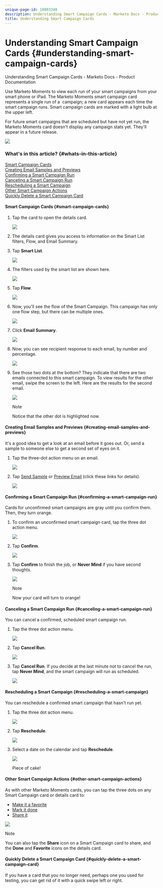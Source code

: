```yaml
---
unique-page-id: 10093348
description: Understanding Smart Campaign Cards - Marketo Docs - Product Documentation
title: Understanding Smart Campaign Cards
---
```


# Understanding Smart Campaign Cards {#understanding-smart-campaign-cards}

Understanding Smart Campaign Cards - Marketo Docs - Product Documentation

Use Marketo Moments to view each run of your smart campaigns from your smart phone or iPad. The Marketo Moments smart campaign card represents a single run of a &nbsp;campaign; a new card appears each time the smart campaign runs. Smart campaign cards are marked with a light bulb at the upper left.

For future smart campaigns that are scheduled but have not yet run, the Marketo Moments card doesn't display any campaign stats yet. They'll appear in a future release.

![](assets/image2015-9-23-10-3a1-3a5.png)

### What's in this article? {#whats-in-this-article}

[Smart Campaign Cards](#smart-campaign-cards)  
[Creating Email Samples and Previews](#creating-email-samples-and-previews)  
[Confirming a Smart Campaign Run](#confirming-a-smart-campaign-run)  
[Canceling a Smart Campaign Run](#canceling-a-smart-campaign-run)  
[Rescheduling a Smart Campaign](#rescheduling-a-smart-campaign)  
[Other Smart Campaign Actions](#other-smart-campaign-actions)  
[Quickly Delete a Smart Campaign Card](#quickly-delete-a-smart-campaign-card)

#### Smart Campaign Cards {#smart-campaign-cards}

1. Tap the card to open the details card.

   ![](assets/image2015-9-21-11-3a7-3a52.png)

1. The details card gives you access to information on the Smart List filters, Flow, and Email Summary.
1. Tap **Smart List**.

   ![](assets/image2015-9-21-13-3a31-3a49.png)

1. The filters used by the smart list are shown here.

   ![](assets/image2015-9-21-13-3a35-3a29.png)

1. Tap **Flow**.

   ![](assets/image2015-9-21-13-3a37-3a20.png)

1. Now, you'll see the flow of the Smart Campaign. This campaign has only one flow step, but there can be multiple ones.

   ![](assets/image2015-9-22-15-3a8-3a12.png)

1. Click **Email Summary**.

   ![](assets/image2015-9-21-13-3a51-3a7.png)

1. Now, you can see recipient response to each email, by number and percentage.

   ![](assets/image2015-9-21-13-3a59-3a29.png)

1. See those two dots at the bottom? They indicate that there are two emails connected to this smart campaign. To view results for the other email, swipe the screen to the left. Here are the results for the second email.

   ![](assets/image2015-9-21-14-3a4-3a51.png)

   >[!NOTE]
   >
   >Notice that the other dot is highlighted now.

#### Creating Email Samples and Previews {#creating-email-samples-and-previews}

It's a good idea to get a look at an email before it goes out. Or, send a sample to someone else to get a second set of eyes on it.

1. Tap the three-dot action menu on an email.

   ![](assets/image2015-9-22-14-3a54-3a12.png)

1. Tap [Send Sample](../../../../../product-docs/core-marketo-concepts/mobile-apps/marketo-moments/working-with-moments/sending-a-sample.md) or [Preview Email](../../../../../product-docs/core-marketo-concepts/mobile-apps/marketo-moments/working-with-moments/previewing-an-email.md)&nbsp;(click these links for details).

   ![](assets/image2015-9-22-14-3a52-3a11.png)

#### Confirming a Smart Campaign Run {#confirming-a-smart-campaign-run}

Cards for unconfirmed smart campaigns are gray until you confirm them. Then, they turn orange.

1. To confirm an unconfirmed smart campaign card, tap the three dot action menu.

   ![](assets/image2015-9-23-10-3a43-3a23.png)

1. Tap **Confirm**.

   ![](assets/image2015-9-23-10-3a45-3a51.png)

1. Tap **Confirm** to finish the job, or **Never Mind** if you have second thoughts.

   ![](assets/image2015-9-23-10-3a47-3a28.png)

   >[!NOTE]
   >
   >Now your card will turn to orange!

#### Canceling a Smart Campaign Run {#canceling-a-smart-campaign-run}

You can cancel a confirmed, scheduled smart campaign run.

1. Tap the three dot action menu.

   ![](assets/image2015-9-22-14-3a34-3a14.png)

1. Tap **Cancel Run**.

   ![](assets/image2015-9-22-14-3a35-3a33.png)

1. Tap **Cancel Run**. If you decide at the last minute not to cancel the run, tap **Never Mind**, and the smart campaign will run as scheduled.

   ![](assets/image2015-9-22-14-3a41-3a26.png)

#### Rescheduling a Smart Campaign {#rescheduling-a-smart-campaign}

You can reschedule a confirmed smart campaign that hasn't run yet.

1. Tap the three dot action menu.

   ![](assets/image2015-9-22-14-3a11-3a25.png)

1. Tap **Reschedule**.

   ![](assets/image2015-9-22-14-3a13-3a25.png)

1. Select a date on the calendar and tap **Reschedule**.

   ![](assets/image2015-9-22-14-3a16-3a56.png)

   Piece of cake!

#### Other Smart Campaign Actions {#other-smart-campaign-actions}

As with other Marketo Moments cards, you can tap the three dots on any Smart Campaign card or details card to:

* [Make it a favorite](../../../../../product-docs/core-marketo-concepts/mobile-apps/marketo-moments/working-with-moments/creating-a-favorite.md)
* [Mark it done](../../../../../product-docs/core-marketo-concepts/mobile-apps/marketo-moments/working-with-moments/marking-it-done.md)
* [Share it](../../../../../product-docs/core-marketo-concepts/mobile-apps/marketo-moments/working-with-moments/sharing-a-moment.md)

![](assets/image2015-9-21-14-3a38-3a19.png)

>[!NOTE]
>
>You can also tap the **Share** icon on a Smart Campaign card to share, and the **Done** and **Favorite** icons on the details card.

#### Quickly Delete a Smart Campaign Card {#quickly-delete-a-smart-campaign-card}

If you have a card that you no longer need, perhaps one you used for testing, you can get rid of it with a quick swipe left or right.
